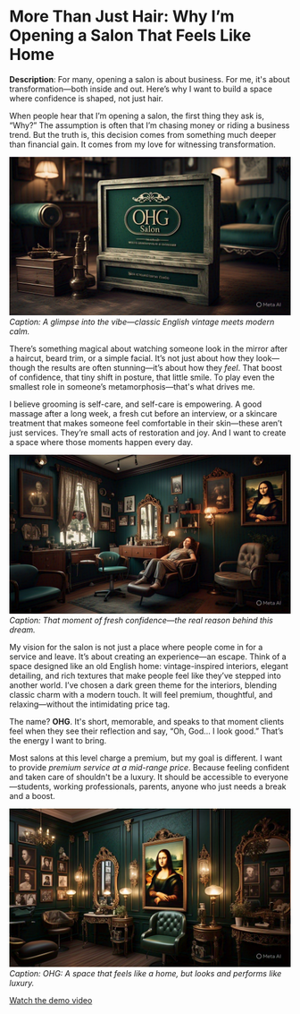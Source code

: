 # More Than Just Hair: Why I’m Opening a Salon That Feels Like Home

**Description**: For many, opening a salon is about business. For me, it's about transformation—both inside and out. Here’s why I want to build a space where confidence is shaped, not just hair.

When people hear that I’m opening a salon, the first thing they ask is, “Why?” The assumption is often that I’m chasing money or riding a business trend. But the truth is, this decision comes from something much deeper than financial gain. It comes from my love for witnessing transformation.

![Vintage salon interior with dark green theme and cozy lighting](/AQOFQAibhFqgKBg-LgifzI2HXrb5x9lCClw2ikmBAZaCCX_BZ3VYn5qJAfpxW_s4ZvXJwKCSZhW2MAp96Wxg6sQsVDTzmsQsbyEPhUT8ysBxTVmt1k_qr1oXNO9NQYFXjjMn6X4be_wxU1vRvoqBjYZLh1Icjg.jpeg)
*Caption: A glimpse into the vibe—classic English vintage meets modern calm.*

There’s something magical about watching someone look in the mirror after a haircut, beard trim, or a simple facial. It’s not just about how they look—though the results are often stunning—it’s about how they *feel*. That boost of confidence, that tiny shift in posture, that little smile. To play even the smallest role in someone’s metamorphosis—that's what drives me.

I believe grooming is self-care, and self-care is empowering. A good massage after a long week, a fresh cut before an interview, or a skincare treatment that makes someone feel comfortable in their skin—these aren’t just services. They’re small acts of restoration and joy. And I want to create a space where those moments happen every day.

![Person smiling at their reflection after grooming session](/AQOcgD8r6dFI0KJVPCCiE91nNihwoD1vmmfXGYTM3Dmt9BOqHPAv_5v48ANBSOp_Vx91fqOZikMf0e2xXo6-fPYQzV3Edt9G9SLDi9Wh0NP1CyrK3rRcUw9_VbELgORhvGhparDvx2xjb_Dhdf9wa7jcBdZ0lw.jpeg)
*Caption: That moment of fresh confidence—the real reason behind this dream.*

My vision for the salon is not just a place where people come in for a service and leave. It’s about creating an experience—an escape. Think of a space designed like an old English home: vintage-inspired interiors, elegant detailing, and rich textures that make people feel like they’ve stepped into another world. I’ve chosen a dark green theme for the interiors, blending classic charm with a modern touch. It will feel premium, thoughtful, and relaxing—without the intimidating price tag.

The name? **OHG**. It's short, memorable, and speaks to that moment clients feel when they see their reflection and say, “Oh, God… I look good.” That’s the energy I want to bring.

Most salons at this level charge a premium, but my goal is different. I want to provide *premium service at a mid-range price*. Because feeling confident and taken care of shouldn't be a luxury. It should be accessible to everyone—students, working professionals, parents, anyone who just needs a break and a boost.

![OHG Salon brand mockup with dark green theme and vintage vibe](/aaa.jpeg)
*Caption: OHG: A space that feels like a home, but looks and performs like luxury.*


[Watch the demo video](https://www.youtube.com/watch?v=dQw4w9WgXcQ)
